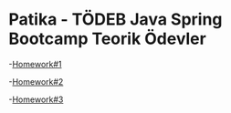 # Patika - TÖDEB  Java Spring Bootcamp Teorik Ödevler
-[Homework#1](https://github.com/Patika-Todeb-Java-Spring-Bootcamp/patika-todeb-javaspringbootcamp-teorik-odevler-orhnch/blob/master/TheoreticalHomework1.pdf)

-[Homework#2](https://github.com/Patika-Todeb-Java-Spring-Bootcamp/patika-todeb-javaspringbootcamp-teorik-odevler-orhnch/blob/master/TheoreticalHomework2.pdf)


-[Homework#3](https://github.com/Patika-Todeb-Java-Spring-Bootcamp/patika-todeb-javaspringbootcamp-teorik-odevler-orhnch/blob/master/TheoreticalHomework3.pdf)

